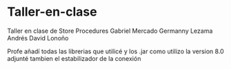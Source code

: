 # Taller-en-clase
Taller en clase de Store Procedures 
Gabriel Mercado
Germanny Lezama
Andrés David Lonoño


Profe añadí todas las librerias que utilicé y los .jar como utilizo la version 8.0 adjunté tambien el estabilizador de la conexión
